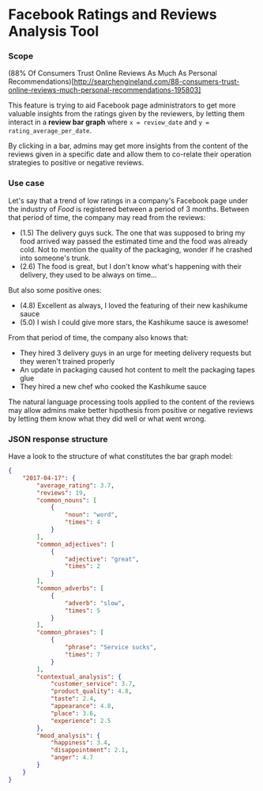 # Facebook Ratings and Reviews Analysis Tool

### Scope

(88% Of Consumers Trust Online Reviews As Much As Personal Recommendations)[http://searchengineland.com/88-consumers-trust-online-reviews-much-personal-recommendations-195803]

This feature is trying to aid Facebook page administrators to get more valuable insights from the ratings given by the reviewers, by letting them interact in a **review bar graph** where `x = review_date` and `y = rating_average_per_date`. 

By clicking in a bar, admins may get more insights from the content of the reviews given in a specific date and allow them to co-relate their operation strategies to positive or negative reviews.

### Use case

Let's say that a trend of low ratings in a company's Facebook page under the industry of _Food_ is registered between a period of 3 months. Between that period of time, the company may read from the reviews: 

- (1.5) The delivery guys suck. The one that was supposed to bring my food arrived way passed the estimated time and the food was already cold. Not to mention the quality of the packaging, wonder if he crashed into someone's trunk.
- (2.6) The food is great, but I don't know what's happening with their delivery, they used to be always on time...

But also some positive ones: 

- (4.8) Excellent as always, I loved the featuring of their new kashikume sauce
- (5.0) I wish I could give more stars, the Kashikume sauce is awesome!

From that period of time, the company also knows that:

- They hired 3 delivery guys in an urge for meeting delivery requests but they weren't trained properly
- An update in packaging caused hot content to melt the packaging tapes glue
- They hired a new chef who cooked the Kashikume sauce

The natural language processing tools applied to the content of the reviews may allow admins make better hipothesis from positive or negative reviews by letting them know what they did well or what went wrong.

### JSON response structure

Have a look to the structure of what constitutes the bar graph model: 

```json
{
    "2017-04-17": {
        "average_rating": 3.7,
        "reviews": 19,
        "common_nouns": [
            {
                "noun": "word",
                "times": 4
            }
        ],
        "common_adjectives": [
            {
                "adjective": "great",
                "times": 2
            }
        ],
        "common_adverbs": [
            {
                "adverb": "slow",
                "times": 5
            }
        ],
        "common_phrases": [
            {
                "phrase": "Service sucks",
                "times": 7
            }
        ],
        "contextual_analysis": {
            "customer_service": 3.7,
            "product_quality": 4.8,
            "taste": 2.4,
            "appearance": 4.8,
            "place": 3.6,
            "experience": 2.5
        },
        "mood_analysis": {
            "happiness": 3.4,
            "disappointment": 2.1,
            "anger": 4.7
        }
    }
}
```